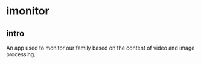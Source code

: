 # imonitor
## intro
 An app used to monitor our family based on the content of video and image processing.

